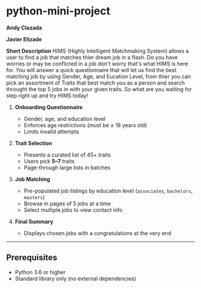 # python-mini-project

**Andy Clazada**

**Javier Elizade**

**Short Description**
HIMS (Highly Intelligent Matchmaking System) allows a user to find a job that matches thier dream job in a flash. Do you have worries or may be conflicted in a job don't worry that's what HIMS is here for. You will answer a quick questionnaire that will let us find the best matching job by using Gender, Age, and Eucation Level, from thier you can pick an assortment of Traits that best match you as a person and search throught the top 5 jobs in with your given traits. So what are you waiting for step right up and try HIMS today!


1. **Onboarding Questionnaire**  
   - Gender, age, and education level  
   - Enforces age restrictions (must be ≥ 18 years old)  
   - Limits invalid attempts

2. **Trait Selection**  
   - Presents a curated list of 45+ traits  
   - Users pick **5–7** traits  
   - Page-through large lists in batches

3. **Job Matching**  
   - Pre-populated job listings by education level (`associates`, `bachelors`, `masters`)  
   - Browse in pages of 5 jobs at a time  
   - Select multiple jobs to view contact info

4. **Final Summary**  
   - Displays chosen jobs with a congratulations at the very end 

---

## Prerequisites

- Python 3.6 or higher
- Standard library only (no external dependencies)




